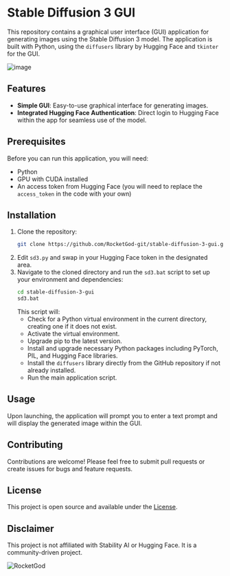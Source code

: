 # Stable Diffusion 3 GUI

This repository contains a graphical user interface (GUI) application for generating images using the Stable Diffusion 3 model. The application is built with Python, using the `diffusers` library by Hugging Face and `tkinter` for the GUI.

![image](https://github.com/RocketGod-git/stable-diffusion-3-gui/assets/57732082/8e8de9f5-7fb5-4ae1-ac0b-641006b18ac1)

## Features

- **Simple GUI**: Easy-to-use graphical interface for generating images.
- **Integrated Hugging Face Authentication**: Direct login to Hugging Face within the app for seamless use of the model.

## Prerequisites

Before you can run this application, you will need:

- Python
- GPU with CUDA installed
- An access token from Hugging Face (you will need to replace the `access_token` in the code with your own)

## Installation

1. Clone the repository:
   ```bash
   git clone https://github.com/RocketGod-git/stable-diffusion-3-gui.git
   ```
2. Edit `sd3.py` and swap in your Hugging Face token in the designated area.
3. Navigate to the cloned directory and run the `sd3.bat` script to set up your environment and dependencies:
   ```bash
   cd stable-diffusion-3-gui
   sd3.bat
   ```
   This script will:
   - Check for a Python virtual environment in the current directory, creating one if it does not exist.
   - Activate the virtual environment.
   - Upgrade pip to the latest version.
   - Install and upgrade necessary Python packages including PyTorch, PIL, and Hugging Face libraries.
   - Install the `diffusers` library directly from the GitHub repository if not already installed.
   - Run the main application script.

## Usage

Upon launching, the application will prompt you to enter a text prompt and will display the generated image within the GUI.

## Contributing

Contributions are welcome! Please feel free to submit pull requests or create issues for bugs and feature requests.

## License

This project is open source and available under the [License](LICENSE).

## Disclaimer

This project is not affiliated with Stability AI or Hugging Face. It is a community-driven project.

![RocketGod](https://github.com/RocketGod-git/Flipper_Zero/assets/57732082/f5d67cfd-585d-4b23-905f-37151e3d6a7d)
